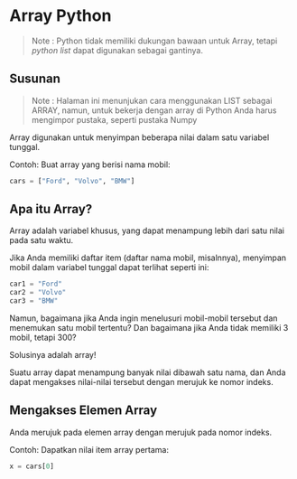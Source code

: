 # Array Python
> Note : Python tidak memiliki dukungan bawaan untuk Array, tetapi *python list* dapat digunakan sebagai gantinya.

## Susunan
> Note : Halaman ini menunjukan cara menggunakan LIST sebagai ARRAY, namun, untuk bekerja dengan array di Python Anda harus mengimpor pustaka, seperti pustaka Numpy

Array digunakan untuk menyimpan beberapa nilai dalam satu variabel tunggal.

Contoh:
Buat array yang berisi nama mobil:

```py
cars = ["Ford", "Volvo", "BMW"]
```
## Apa itu Array?
Array adalah variabel khusus, yang dapat menampung lebih dari satu nilai pada satu waktu.

Jika Anda memiliki daftar item (daftar nama mobil, misalnnya), menyimpan mobil dalam variabel tunggal dapat terlihat seperti ini:

```py
car1 = "Ford"
car2 = "Volvo"
car3 = "BMW"
```

Namun, bagaimana jika Anda ingin menelusuri mobil-mobil tersebut dan menemukan satu mobil tertentu? Dan bagaimana jika Anda tidak memiliki 3 mobil, tetapi 300?

Solusinya adalah array!

Suatu array dapat menampung banyak nilai dibawah satu nama, dan Anda dapat mengakses nilai-nilai tersebut dengan merujuk ke nomor indeks.
## Mengakses Elemen Array
Anda merujuk pada elemen array dengan merujuk pada nomor indeks.

Contoh:
Dapatkan nilai item array pertama:

```py
x = cars[0]
```


